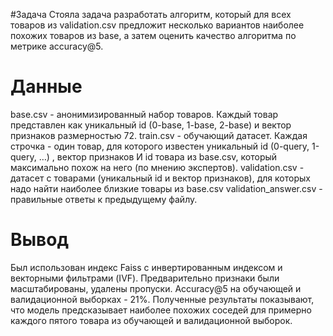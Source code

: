 #Задача
Стояла задача разработать алгоритм, который для всех товаров из validation.csv предложит несколько вариантов наиболее похожих товаров из base, а затем
оценить качество алгоритма по метрике accuracy@5.

# Данные
base.csv - анонимизированный набор товаров. Каждый товар представлен как уникальный id (0-base, 1-base, 2-base) и вектор признаков размерностью 72.
train.csv - обучающий датасет. Каждая строчка - один товар, для которого известен уникальный id (0-query, 1-query, …) , вектор признаков И id товара из base.csv, который максимально похож на него (по мнению экспертов).
validation.csv - датасет с товарами (уникальный id и вектор признаков), для которых надо найти наиболее близкие товары из base.csv
validation_answer.csv - правильные ответы к предыдущему файлу.

# Вывод
Был использован индекс Faiss с инвертированным индексом и векторными фильтрами (IVF).
Предварительно признаки были масштабированы, удалены пропуски.
Accuracy@5 на обучающей и валидационной выборках - 21%. Полученные результаты показывают, что модель предсказывает наиболее похожих соседей для примерно каждого пятого товара из обучающей и валидационной выборок.
